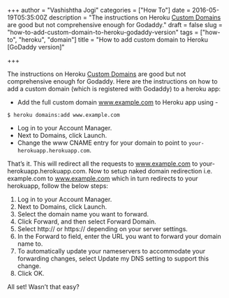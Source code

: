 +++
author = "Vashishtha Jogi"
categories = ["How To"]
date = 2016-05-19T05:35:00Z
description = "The instructions on Heroku [Custom Domains](https://devcenter.heroku.com/articles/custom-domains) are good but not comprehensive enough for Godaddy."
draft = false
slug = "how-to-add-custom-domain-to-heroku-godaddy-version"
tags = ["how-to", "heroku", "domain"]
title = "How to add custom domain to Heroku [GoDaddy version]"

+++

The instructions on Heroku [Custom Domains](https://devcenter.heroku.com/articles/custom-domains) are good but not comprehensive enough for Godaddy. Here are the instructions on how to add a custom domain (which is registered with Godaddy) to a heroku app:

- Add the full custom domain www.example.com to Heroku app using -
```
$ heroku domains:add www.example.com
```
- Log in to your Account Manager.
- Next to Domains, click Launch.
- Change the www CNAME entry for your domain to point to `your-herokuapp.herokuapp.com`.

That’s it. This will redirect all the requests to www.example.com to your-herokuapp.herokuapp.com. Now to setup naked domain redirection i.e. example.com to www.example.com which in turn redirects to your herokuapp, follow the below steps:

1. Log in to your Account Manager.
2. Next to Domains, click Launch.
3. Select the domain name you want to forward.
4. Click Forward, and then select Forward Domain.
5. Select http:// or https:// depending on your server settings.
6. In the Forward to field, enter the URL you want to forward your domain name to.
7. To automatically update your nameservers to accommodate your forwarding changes, select Update my DNS setting to support this change.
8. Click OK.

All set! Wasn’t that easy?
